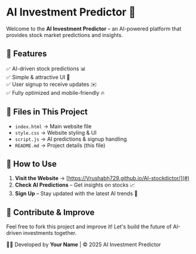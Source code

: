 # AI Investment Predictor 🚀  

Welcome to the **AI Investment Predictor** – an AI-powered platform that provides stock market predictions and insights.  

## 🌟 Features
✅ AI-driven stock predictions 📊  
✅ Simple & attractive UI 🎨  
✅ User signup to receive updates ✉️  
✅ Fully optimized and mobile-friendly 🔥  

## 📂 Files in This Project
- `index.html` → Main website file  
- `style.css` → Website styling & UI  
- `script.js` → AI predictions & signup handling  
- `README.md` → Project details (this file)  

## 🚀 How to Use
1. **Visit the Website** → [https://Vrushabh729.github.io/AI-stockdictor/](#)  
2. **Check AI Predictions** – Get insights on stocks 📈  
3. **Sign Up** – Stay updated with the latest AI trends 📩  

## 📢 Contribute & Improve
Feel free to fork this project and improve it! Let's build the future of AI-driven investments together.  

👨‍💻 Developed by **Your Name** | © 2025 AI Investment Predictor
